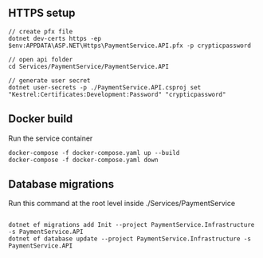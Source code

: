 ## HTTPS setup

```
// create pfx file
dotnet dev-certs https -ep $env:APPDATA\ASP.NET\Https\PaymentService.API.pfx -p crypticpassword

// open api folder
cd Services/PaymentService/PaymentService.API

// generate user secret
dotnet user-secrets -p ./PaymentService.API.csproj set "Kestrel:Certificates:Development:Password" "crypticpassword"
```

## Docker build

Run the service container

```
docker-compose -f docker-compose.yaml up --build
docker-compose -f docker-compose.yaml down
```

## Database migrations

Run this command at the root level inside ./Services/PaymentService

```

dotnet ef migrations add Init --project PaymentService.Infrastructure -s PaymentService.API
dotnet ef database update --project PaymentService.Infrastructure -s PaymentService.API
```
